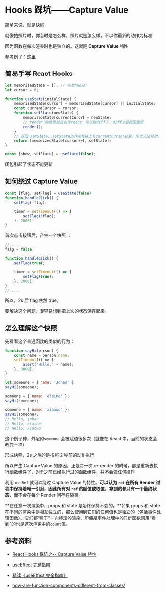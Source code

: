 # Hooks 踩坑——Capture Value



简单来说，就是快照

就像拍照片时，你当时是怎么样，照片就是怎么样，不以你最新的动作为标准

因为函数在每次渲染时也是独立的。这就是 **Capture Value** 特性

参考例子：[这里](https://codesandbox.io/s/pjqnl16lm7)

## 简易手写 React Hooks

```javascript
let memorizedState = []; // 存放hooks
let cursor = 0;

function useState(intialState) {
    memorizedState[cursor] = memorizedState[cursor] || initialState;
    const currentCursor = cursor;
    function setState(newState) {
        memorizedState[currentCuror] = newState;
        // render 的意思就是告诉react，可以做diff了，diff之后视图更新
        render();
    }
    // 返回 setState, setState的作用域链上有currentCursor变量，所以无法释放，形成闭包
    return [memorizedState[cursor++], setState];
}

const [show, setState] = useState(false);
```

闭包引起了状态不能更新

## 如何绕过 Capture Value

```jsx
const [flag, setFlag] = useState(false)
function handleClick() {
    setFlag(!flag);

    timer = setTimeout(() => {
        setFlag(!flag);
    }, 2000);
}
```

首次点击按钮后，产生一个快照 ：

```jsx
// ...
falg = false;

function handleClick() {
    setFlag(true);

    timer = setTimeout(() => {
        setFlag(true);
    }, 2000);
}
// ...
```

所以，2s 后 flag 依然 true。

要解决这个问题，很容易想到把上次的状态保存起来。

## 怎么理解这个快照

先看看这个普通函数的类似的行为：

```javascript
function sayHi(person) {
    const name = person.name;
    setTimeout(() => {
        alert('Hello,' + name);
    }, 3000);
}

let someone = { name: 'Johan' };
sayHi(someone);

someone = { name: 'elaine' };
sayHi(someone);

someone = { name: 'xiaowo' };
sayHi(someone);
// Hello, johan
// Hello, elaine
// Hello, xiaowo
```

这个例子种，外层的`someone` 会被赋值很多次（就像在 React 中，当前的状态会改变一样）

形成快照，2s 之后的是按照 2 秒前的动作执行

所以产生 Capture Value 的原因，正是每一次 re-render 的时候，都是重新去执行函数组件了，对于之前已经执行过的函数组件，并不会做任何操作

利用 `useRef` 就可以绕过 Capture Value 的特性。**可以认为 `ref` 在所有 Render 过程中保持着唯一引用，因此所有对 `ref` 的赋值或取值，拿到的都只有一个最终状态**，而不会在每个 Render 间存在隔离。

**在任意一次渲染中，props 和 state 是始终保持不变的。**如果 props 和 state 在不同的渲染中是相互独立的，那么使用到它们的任何值也是独立的（包括事件处理函数）。它们都“属于”一次特定的渲染。即便是事件处理中的异步函数调用“看到”的也是这次渲染中的`count`值。

## 参考资料

-   [React Hooks 踩坑之-- Capture Value 特性](https://mp.weixin.qq.com/s/eyFKOi3PTux6aTF0s557Rg)

-   [useEffect 完整指南](https://overreacted.io/a-complete-guide-to-useeffect/)

-   [精读《useEffect 完全指南》](https://juejin.cn/post/6844903806090608647)

-   [how-are-function-components-different-from-classes/](https://overreacted.io/how-are-function-components-different-from-classes/)
